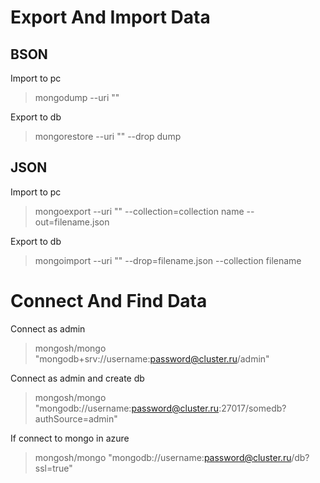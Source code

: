 # Export And Import Data
## BSON
Import to pc
> mongodump --uri ""

Export to db
> mongorestore 	--uri ""
>		--drop dump

## JSON
Import to pc
> mongoexport 	--uri ""
>		--collection=collection name
>		--out=filename.json

Export to db
> mongoimport	--uri ""
>		--drop=filename.json
>		--collection filename

# Connect And Find Data
Connect as admin
> mongosh/mongo "mongodb+srv://username:password@cluster.ru/admin"

Connect as admin and create db
> mongosh/mongo "mongodb://username:password@cluster.ru:27017/somedb?authSource=admin"

If connect to mongo in azure
> mongosh/mongo "mongodb://username:password@cluster.ru/db?ssl=true"

